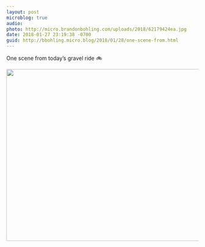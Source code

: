 ```yaml
---
layout: post
microblog: true
audio: 
photo: http://micro.brandonbohling.com/uploads/2018/62179424ea.jpg
date: 2018-01-27 23:19:38 -0700
guid: http://bbohling.micro.blog/2018/01/28/one-scene-from.html
---
```

One scene from today’s gravel ride 🚲

<img src="http://micro.brandonbohling.com/uploads/2018/62179424ea.jpg" width="600" height="450" />

